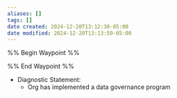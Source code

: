 ```yaml
---
aliases: []
tags: []
date created: 2024-12-20T13:12:30-05:00
date modified: 2024-12-20T13:13:59-05:00
---
```


%% Begin Waypoint %%


%% End Waypoint %%

- Diagnostic Statement:
	- Org has implemented a data governance program